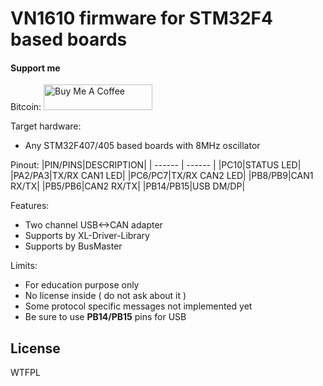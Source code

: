 # VN1610 firmware for STM32F4 based boards

#### Support me
Bitcoin:
<a href="https://www.buymeacoffee.com/moonglow" target="_blank"><img src="https://www.buymeacoffee.com/assets/img/custom_images/orange_img.png" alt="Buy Me A Coffee" height="41" width="174"></a>

Target hardware:
* Any STM32F407/405 based boards with 8MHz oscillator

Pinout:
|PIN/PINS|DESCRIPTION|
| ------ | ------ |
|PC10|STATUS LED|
|PA2/PA3|TX/RX CAN1 LED|
|PC6/PC7|TX/RX CAN2 LED|
|PB8/PB9|CAN1 RX/TX|
|PB5/PB6|CAN2 RX/TX|
|PB14/PB15|USB DM/DP|

Features:
- Two channel USB<->CAN adapter
- Supports by XL-Driver-Library
- Supports by BusMaster

Limits:
- For education purpose only
- No license inside ( do not ask about it )
- Some protocol specific messages not implemented yet
- Be sure to use **PB14/PB15** pins for USB

License
----

WTFPL
